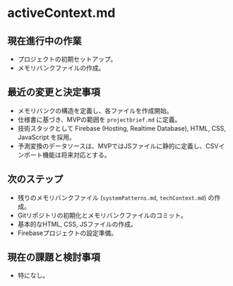 # activeContext.md

## 現在進行中の作業
- プロジェクトの初期セットアップ。
- メモリバンクファイルの作成。

## 最近の変更と決定事項
- メモリバンクの構造を定義し、各ファイルを作成開始。
- 仕様書に基づき、MVPの範囲を `projectbrief.md` に定義。
- 技術スタックとして Firebase (Hosting, Realtime Database), HTML, CSS, JavaScript を採用。
- 予測変換のデータソースは、MVPではJSファイルに静的に定義し、CSVインポート機能は将来対応とする。

## 次のステップ
- 残りのメモリバンクファイル (`systemPatterns.md`, `techContext.md`) の作成。
- Gitリポジトリの初期化とメモリバンクファイルのコミット。
- 基本的なHTML, CSS, JSファイルの作成。
- Firebaseプロジェクトの設定準備。

## 現在の課題と検討事項
- 特になし。 